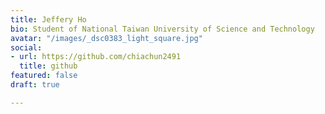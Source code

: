```yaml
---
title: Jeffery Ho
bio: Student of National Taiwan University of Science and Technology
avatar: "/images/_dsc0383_light_square.jpg"
social:
- url: https://github.com/chiachun2491
  title: github
featured: false
draft: true

---
```

